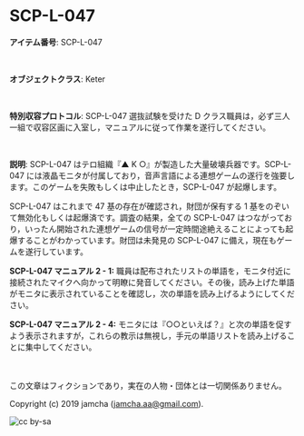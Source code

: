

# SCP-L-047

**アイテム番号**: SCP-L-047  

<br>  

**オブジェクトクラス**: Keter  

<br>  

**特別収容プロトコル**: SCP-L-047 選抜試験を受けた D クラス職員は，必ず三人一組で収容区画に入室し，マニュアルに従って作業を遂行してください。  

<br>  

**説明**: SCP-L-047 はテロ組織『▲ K ○』が製造した大量破壊兵器です。SCP-L-047 には液晶モニタが付属しており，音声言語による連想ゲームの遂行を強要します。このゲームを失敗もしくは中止したとき，SCP-L-047 が起爆します。  

SCP-L-047 はこれまで 47 基の存在が確認され，財団が保有する 1 基をのぞいて無効化もしくは起爆済です。調査の結果，全ての SCP-L-047 はつながっており，いったん開始された連想ゲームの信号が一定時間途絶えることによっても起爆することがわかっています。財団は未発見の SCP-L-047 に備え，現在もゲームを遂行しています。  

**SCP-L-047 マニュアル 2 - 1:** 職員は配布されたリストの単語を，モニタ付近に接続されたマイクへ向かって明瞭に発音してください。その後，読み上げた単語がモニタに表示されていることを確認し，次の単語を読み上げるようにしてください。  

**SCP-L-047 マニュアル 2 - 4:** モニタには『○○といえば？』と次の単語を促すよう表示されますが，これらの教示は無視し，手元の単語リストを読み上げることに集中してください。  

<br>  
<br>  
この文章はフィクションであり，実在の人物・団体とは一切関係ありません。  

Copyright (c) 2019 jamcha (jamcha.aa@gmail.com).  

![cc by-sa](https://i.creativecommons.org/l/by-sa/4.0/88x31.png)  

